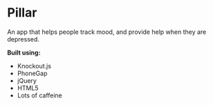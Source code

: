 Pillar
======

An app that helps people track mood, and provide help when they are depressed.

**Built using:**

- Knockout.js
- PhoneGap
- jQuery
- HTML5
- Lots of caffeine
